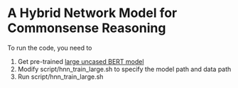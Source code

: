 # A Hybrid Network Model for Commonsense Reasoning
To run the code, you need to
1. Get pre-trained [large uncased BERT model](https://s3.amazonaws.com/models.huggingface.co/bert/bert-large-uncased-pytorch_model.bin)
2. Modify script/hnn_train_large.sh to specify the model path and data path
3. Run script/hnn_train_large.sh
